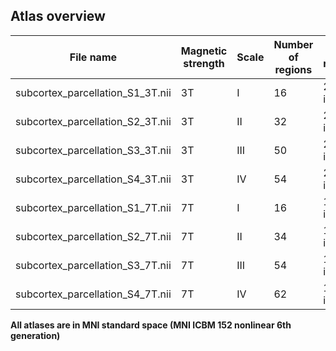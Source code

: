 ## Atlas overview

| File name| Magnetic strength | Scale | Number of regions | Spatial resolution|
| ----------------- | ----- | ----------------- | --------- | ------------------ |
| subcortex_parcellation_S1_3T.nii | 3T | I | 16 | 2mm isotropic |
| subcortex_parcellation_S2_3T.nii | 3T | II | 32 | 2mm isotropic |
| subcortex_parcellation_S3_3T.nii | 3T | III | 50 | 2mm isotropic |
| subcortex_parcellation_S4_3T.nii | 3T | IV | 54 | 2mm isotropic |
| subcortex_parcellation_S1_7T.nii | 7T | I | 16 | 1.6mm isotropic |
| subcortex_parcellation_S2_7T.nii | 7T | II | 34 | 1.6mm isotropic |
| subcortex_parcellation_S3_7T.nii | 7T | III | 54 | 1.6mm isotropic |
| subcortex_parcellation_S4_7T.nii | 7T | IV | 62 | 1.6mm isotropic |

**All atlases are in MNI standard space (MNI ICBM 152 nonlinear 6th generation)**
